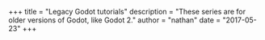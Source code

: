 +++
title = "Legacy Godot tutorials"
description = "These series are for older versions of Godot, like Godot 2."
author = "nathan"
date = "2017-05-23"
+++
